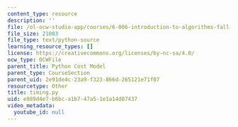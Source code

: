 ```yaml
---
content_type: resource
description: ''
file: /ol-ocw-studio-app/courses/6-006-introduction-to-algorithms-fall-2011/e989d4e7b6bca1b747a51e1a14d07437_timing.py
file_size: 21003
file_type: text/python-source
learning_resource_types: []
license: https://creativecommons.org/licenses/by-nc-sa/4.0/
ocw_type: OCWFile
parent_title: Python Cost Model
parent_type: CourseSection
parent_uid: 2e91de4c-23a9-f323-866d-265121e71f07
resourcetype: Other
title: timing.py
uid: e989d4e7-b6bc-a1b7-47a5-1e1a14d07437
video_metadata:
  youtube_id: null
---
```

